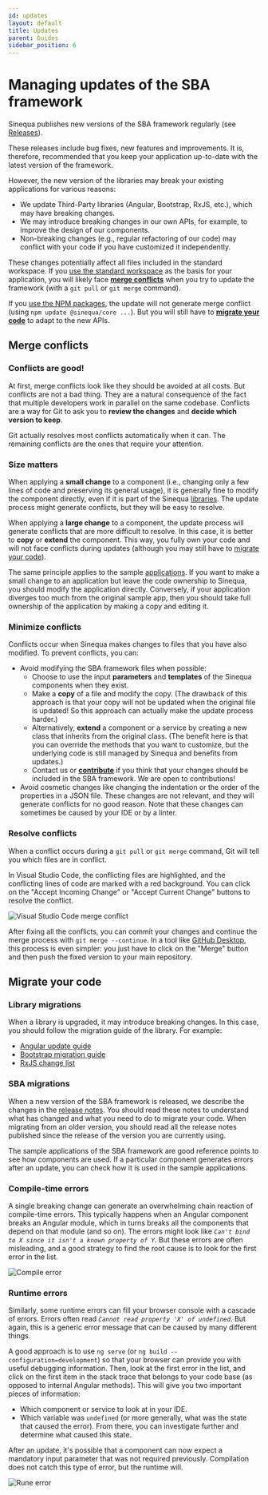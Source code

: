 ```yaml
---
id: updates
layout: default
title: Updates
parent: Guides
sidebar_position: 6
---
```


# Managing updates of the SBA framework

Sinequa publishes new versions of the SBA framework regularly (see [Releases](/docs/releases/releases.md)).

These releases include bug fixes, new features and improvements. It is, therefore, recommended that you keep your application up-to-date with the latest version of the framework.

However, the new version of the libraries may break your existing applications for various reasons:

- We update Third-Party libraries (Angular, Bootstrap, RxJS, etc.), which may have breaking changes.
- We may introduce breaking changes in our own APIs, for example, to improve the design of our components.
- Non-breaking changes (e.g., regular refactoring of our code) may conflict with your code if you have customized it independently.

These changes potentially affect all files included in the standard workspace. If you [use the standard workspace](3-development.md#use-the-standard-workspace) as the basis for your application, you will likely face [**merge conflicts**](#merge-conflicts) when you try to update the framework (with a `git pull` or `git merge` command).

If you [use the NPM packages](3-development.md#create-a-new-workspace-and-install-the-npm-packages), the update will not generate merge conflict (using `npm update @sinequa/core ...`). But you will still have to [**migrate your code**](#migrate-your-code) to adapt to the new APIs.

## Merge conflicts

### Conflicts are good!

At first, merge conflicts look like they should be avoided at all costs. But conflicts are not a bad thing. They are a natural consequence of the fact that multiple developers work in parallel on the same codebase. Conflicts are a way for Git to ask you to **review the changes** and **decide which version to keep**.

Git actually resolves most conflicts automatically when it can. The remaining conflicts are the ones that require your attention.

### Size matters

When applying a **small change** to a component (i.e., changing only a few lines of code and preserving its general usage), it is generally fine to modify the component directly, even if it is part of the Sinequa [libraries](/docs/libraries/libraries.md). The update process might generate conflicts, but they will be easy to resolve.

When applying a **large change** to a component, the update process will generate conflicts that are more difficult to resolve. In this case, it is better to **copy** or **extend** the component. This way, you fully own your code and will not face conflicts during updates (although you may still have to [migrate your code](#migrate-your-code)).

The same principle applies to the sample [applications](/docs/apps/apps.md). If you want to make a small change to an application but leave the code ownership to Sinequa, you should modify the application directly. Conversely, if your application diverges too much from the original sample app, then you should take full ownership of the application by making a copy and editing it.

### Minimize conflicts

Conflicts occur when Sinequa makes changes to files that you have also modified. To prevent conflicts, you can:

- Avoid modifying the SBA framework files when possible:
  - Choose to use the input **parameters** and **templates** of the Sinequa components when they exist.
  - Make a **copy** of a file and modify the copy. (The drawback of this approach is that your copy will not be updated when the original file is updated! So this approach can actually make the update process harder.)
  - Alternatively, **extend** a component or a service by creating a new class that inherits from the original class. (The benefit here is that you can override the methods that you want to customize, but the underlying code is still managed by Sinequa and benefits from updates.)
  - Contact us or [**contribute**](7-contribute.md) if you think that your changes should be included in the SBA framework. We are open to contributions!
- Avoid cosmetic changes like changing the indentation or the order of the properties in a JSON file. These changes are not relevant, and they will generate conflicts for no good reason. Note that these changes can sometimes be caused by your IDE or by a linter.

### Resolve conflicts

When a conflict occurs during a `git pull` or `git merge` command, Git will tell you which files are in conflict.

In Visual Studio Code, the conflicting files are highlighted, and the conflicting lines of code are marked with a red background. You can click on the "Accept Incoming Change" or "Accept Current Change" buttons to resolve the conflict.

![Visual Studio Code merge conflict](/assets/guides/git-conflict.png)

After fixing all the conflicts, you can commit your changes and continue the merge process with `git merge --continue`. In a tool like [GitHub Desktop](https://desktop.github.com/), this process is even simpler: you just have to click on the "Merge" button and then push the fixed version to your main repository.

## Migrate your code

### Library migrations

When a library is upgraded, it may introduce breaking changes. In this case, you should follow the migration guide of the library. For example:

- [Angular update guide](https://update.angular.io/)
- [Bootstrap migration guide](https://getbootstrap.com/docs/5.2/migration/)
- [RxJS change list](https://rxjs.dev/6-to-7-change-summary)

### SBA migrations

When a new version of the SBA framework is released, we describe the changes in the [release notes](/docs/releases/releases.md). You should read these notes to understand what has changed and what you need to do to migrate your code. When migrating from an older version, you should read all the release notes published since the release of the version you are currently using.

The sample applications of the SBA framework are good reference points to see how components are used. If a particular component generates errors after an update, you can check how it is used in the sample applications.

### Compile-time errors

A single breaking change can generate an overwhelming chain reaction of compile-time errors. This typically happens when an Angular component breaks an Angular module, which in turns breaks all the components that depend on that module (and so on). The errors might look like *`Can't bind to X since it isn't a known property of Y`*. But these errors are often misleading, and a good strategy to find the root cause is to look for the first error in the list.

![Compile error](/assets/guides/compile-error.png)

### Runtime errors

Similarly, some runtime errors can fill your browser console with a cascade of errors. Errors often read *`Cannot read property 'X' of undefined`*. But again, this is a generic error message that can be caused by many different things.

A good approach is to use `ng serve` (or `ng build --configuration=development`) so that your browser can provide you with useful debugging information. Then, look at the first error in the list, and click on the first item in the stack trace that belongs to your code base (as opposed to internal Angular methods). This will give you two important pieces of information:

- Which component or service to look at in your IDE.
- Which variable was `undefined` (or more generally, what was the state that caused the error). From there, you can investigate further and determine what caused this state.

After an update, it's possible that a component can now expect a mandatory input parameter that was not required previously. Compilation does not catch this type of error, but the runtime will.

![Rune error](/assets/guides/runtime-error.png)
